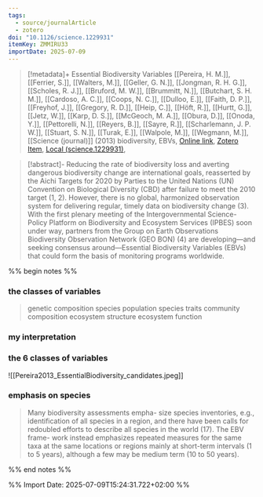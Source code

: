 ```yaml
---
tags:
  - source/journalArticle
  - zotero
doi: "10.1126/science.1229931"
itemKey: ZMMIRU33
importDate: 2025-07-09
---
```

>[!metadata]+
> Essential Biodiversity Variables
> [[Pereira, H. M.]], [[Ferrier, S.]], [[Walters, M.]], [[Geller, G. N.]], [[Jongman, R. H. G.]], [[Scholes, R. J.]], [[Bruford, M. W.]], [[Brummitt, N.]], [[Butchart, S. H. M.]], [[Cardoso, A. C.]], [[Coops, N. C.]], [[Dulloo, E.]], [[Faith, D. P.]], [[Freyhof, J.]], [[Gregory, R. D.]], [[Heip, C.]], [[Höft, R.]], [[Hurtt, G.]], [[Jetz, W.]], [[Karp, D. S.]], [[McGeoch, M. A.]], [[Obura, D.]], [[Onoda, Y.]], [[Pettorelli, N.]], [[Reyers, B.]], [[Sayre, R.]], [[Scharlemann, J. P. W.]], [[Stuart, S. N.]], [[Turak, E.]], [[Walpole, M.]], [[Wegmann, M.]], 
> [[Science (journal)]] (2013)
> biodiversity, EBVs, 
> [Online link](https://www.science.org/doi/10.1126/science.1229931), [Zotero Item](zotero://select/library/items/ZMMIRU33), [Local (science.1229931)](file://C:/Users/aburg/Documents/references/zotero/storage/JZLYE749/science.1229931.pdf), 

>[!abstract]-
>Reducing the rate of biodiversity loss and averting dangerous biodiversity change are international goals, reasserted by the Aichi Targets for 2020 by Parties to the United Nations (UN) Convention on Biological Diversity (CBD) after failure to meet the 2010 target (1, 2). However, there is no global, harmonized observation system for delivering regular, timely data on biodiversity change (3). With the first plenary meeting of the Intergovernmental Science-Policy Platform on Biodiversity and Ecosystem Services (IPBES) soon under way, partners from the Group on Earth Observations Biodiversity Observation Network (GEO BON) (4) are developing—and seeking consensus around—Essential Biodiversity Variables (EBVs) that could form the basis of monitoring programs worldwide.

%% begin notes %%
### the classes of variables
> genetic composition
> species population
> species traits
> community composition
> ecosystem structure
> ecosystem function

### my interpretation

### the 6 classes of variables
![[Pereira2013_EssentialBiodiversity_candidates.jpeg]]

### emphasis on species
>Many biodiversity assessments empha- size species inventories, e.g., identification of all species in a region, and there have been calls for redoubled efforts to describe all species in the world (17). The EBV frame- work instead emphasizes repeated measures for the same taxa at the same locations or regions mainly at short-term intervals (1 to 5 years), although a few may be medium term (10 to 50 years). 

%% end notes %%

%% Import Date: 2025-07-09T15:24:31.722+02:00 %%
